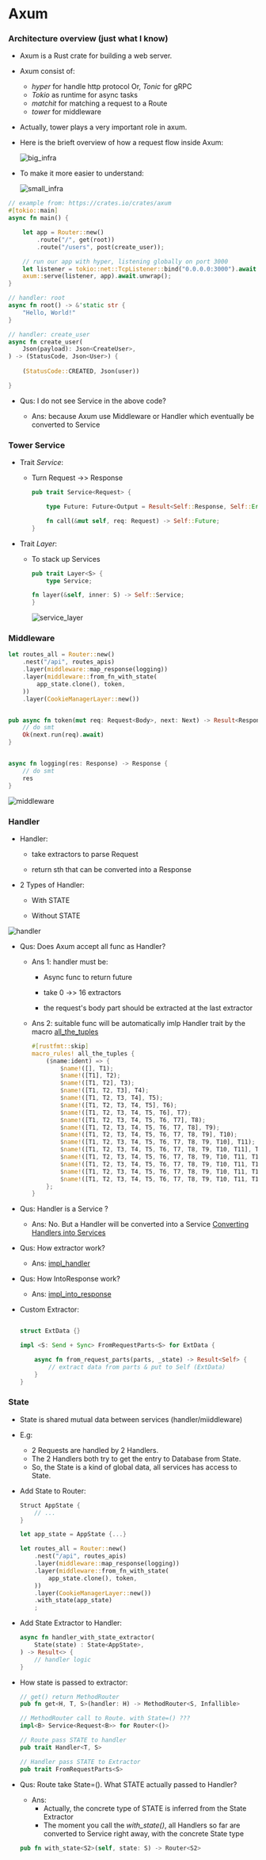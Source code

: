# Axum


### Architecture overview (just what I know)


* Axum is a Rust crate for building a web server.


* Axum consist of:
    * *hyper* for handle http protocol
    Or, *Tonic* for gRPC
    * *Tokio* as runtime for async tasks
    * *matchit* for matching a request to a Route
    * *tower* for middleware

* Actually, tower plays a very important role in axum.


* Here is the brieft overview of how a request flow inside Axum:

    ![big_infra](images/big_infra.drawio.svg "Infrastructure of Axum")



* To make it more easier to understand:

    ![small_infra](images/small_infra.drawio.svg "Infrastructure of Axum")


```rust
// example from: https://crates.io/crates/axum
#[tokio::main]
async fn main() {

    let app = Router::new()
        .route("/", get(root))
        .route("/users", post(create_user));

    // run our app with hyper, listening globally on port 3000
    let listener = tokio::net::TcpListener::bind("0.0.0.0:3000").await.unwrap();
    axum::serve(listener, app).await.unwrap();
}

// handler: root
async fn root() -> &'static str {
    "Hello, World!"
}

// handler: create_user
async fn create_user(
    Json(payload): Json<CreateUser>,
) -> (StatusCode, Json<User>) {
    
    (StatusCode::CREATED, Json(user))

}
```

* Qus: I do not see Service in the above code?

    * Ans: because Axum use Middleware or Handler which eventually be converted to Service


### Tower Service

* Trait *Service*:

    * Turn Request ->> Response

        ```rust
        pub trait Service<Request> {

            type Future: Future<Output = Result<Self::Response, Self::Error>>;

            fn call(&mut self, req: Request) -> Self::Future;
        }
        ```


* Trait *Layer*:

    * To stack up Services

        ```rust
        pub trait Layer<S> {
            type Service;

        fn layer(&self, inner: S) -> Self::Service;
        }
        ```

        ![service_layer](images/service_layer.drawio.svg)



### Middleware


```rust
let routes_all = Router::new()
    .nest("/api", routes_apis)
    .layer(middleware::map_response(logging))
    .layer(middleware::from_fn_with_state(
        app_state.clone(), token,
    ))
    .layer(CookieManagerLayer::new())


pub async fn token(mut req: Request<Body>, next: Next) -> Result<Response> {
    // do smt
    Ok(next.run(req).await)
}


async fn logging(res: Response) -> Response {
    // do smt
    res
}
```


![middleware](images/middleware.drawio.svg)



### Handler


* Handler:

    * take extractors to parse Request

    * return sth that can be converted into a Response


* 2 Types of Handler:

    * With STATE

    * Without STATE

![handler](images/handler.drawio.svg)


* Qus: Does Axum accept all func as Handler?

    * Ans 1: handler must be:
        
        * Async func to return future

        * take 0 ->> 16 extractors

        * the request's body part should be extracted at the last extractor 


    * Ans 2: suitable func will be automatically imlp Handler trait by the macro
    [all_the_tuples](https://github.com/tokio-rs/axum/blob/15917c6dbcb4a48707a20e9cfd021992a279a662/axum-core/src/macros.rs#L231 "github link")

        ```rust
        #[rustfmt::skip]
        macro_rules! all_the_tuples {
            ($name:ident) => {
                $name!([], T1);
                $name!([T1], T2);
                $name!([T1, T2], T3);
                $name!([T1, T2, T3], T4);
                $name!([T1, T2, T3, T4], T5);
                $name!([T1, T2, T3, T4, T5], T6);
                $name!([T1, T2, T3, T4, T5, T6], T7);
                $name!([T1, T2, T3, T4, T5, T6, T7], T8);
                $name!([T1, T2, T3, T4, T5, T6, T7, T8], T9);
                $name!([T1, T2, T3, T4, T5, T6, T7, T8, T9], T10);
                $name!([T1, T2, T3, T4, T5, T6, T7, T8, T9, T10], T11);
                $name!([T1, T2, T3, T4, T5, T6, T7, T8, T9, T10, T11], T12);
                $name!([T1, T2, T3, T4, T5, T6, T7, T8, T9, T10, T11, T12], T13);
                $name!([T1, T2, T3, T4, T5, T6, T7, T8, T9, T10, T11, T12, T13], T14);
                $name!([T1, T2, T3, T4, T5, T6, T7, T8, T9, T10, T11, T12, T13, T14], T15);
                $name!([T1, T2, T3, T4, T5, T6, T7, T8, T9, T10, T11, T12, T13, T14, T15], T16);
            };
        }
        ```


* Qus: Handler is a Service ?

    * Ans: No. But a Handler will be converted into a Service
    [Converting Handlers into Services](https://docs.rs/axum/latest/axum/handler/trait.Handler.html#converting-handlers-into-services "docs.rs/axum/latest/axum/handler")


* Qus: How extractor work?

    * Ans: 
    [impl_handler ](https://github.com/tokio-rs/axum/blob/62470bd5039c4a32b4454d0ceafbbca77c0d4874/axum/src/handler/mod.rs#L206 "axum/src/handler/mod.rs")


* Qus: How IntoResponse work?

    * Ans:
    [impl_into_response](https://github.com/tokio-rs/axum/blob/62470bd5039c4a32b4454d0ceafbbca77c0d4874/axum-core/src/response/into_response.rs#L396 "axum-core/src/response/into_response.rs#L396")


* Custom Extractor:

    ```rust

    struct ExtData {}

    impl <S: Send + Sync> FromRequestParts<S> for ExtData {

        async fn from_request_parts(parts, _state) -> Result<Self> {
            // extract data from parts & put to Self (ExtData)
        }
    }
    ```

### State


* State is shared mutual data between services (handler/miiddleware)

* E.g: 
    * 2 Requests are handled by 2 Handlers.
    * The 2 Handlers both try to get the entry to Database from State.
    * So, the State is a kind of global data, all services has access to State.


* Add State to Router:

    ```rust
    Struct AppState {
        // ...
    }

    let app_state = AppState {...}

    let routes_all = Router::new()
        .nest("/api", routes_apis)
        .layer(middleware::map_response(logging))
        .layer(middleware::from_fn_with_state(
            app_state.clone(), token,
        ))
        .layer(CookieManagerLayer::new())
        .with_state(app_state)
        ;
    ```

* Add State Extractor to Handler:

    ```rust
    async fn handler_with_state_extractor(
        State(state) : State<AppState>,
    ) -> Result<> {
        // handler logic
    }
    ```


* How state is passed to extractor:
    ```rust
    // get() return MethodRouter
    pub fn get<H, T, S>(handler: H) -> MethodRouter<S, Infallible>

    // MethodRouter call to Route. with State=() ???
    impl<B> Service<Request<B>> for Router<()>

    // Route pass STATE to handler
    pub trait Handler<T, S>

    // Handler pass STATE to Extractor
    pub trait FromRequestParts<S>
    ```

* Qus: Route take State=(). What STATE actually passed to Handler?

    * Ans: 
        * Actually, the concrete type of STATE is inferred from the State Extractor
        * The moment you call the *with_state()*, all Handlers so far are converted to Service right away, with the concrete State type

    ```rust
    pub fn with_state<S2>(self, state: S) -> Router<S2>
    ```
